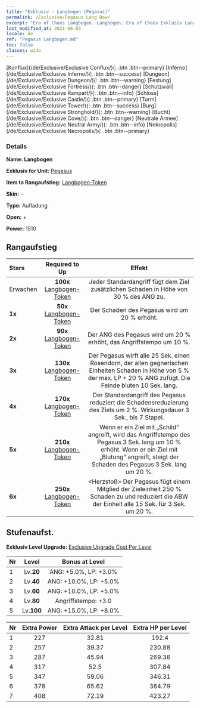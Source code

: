 ```yaml
---
title: "Exklusiv - Langbogen (Pegasus)"
permalink: /Exclusive/Pegasus Long Bow/
excerpt: "Era of Chaos Langbogen. Langbogen. Era of Chaos Exklusiv Langbogen. Pegasus Exklusiv."
last_modified_at: 2021-06-03
locale: de
ref: "Pegasus Langbogen.md"
toc: false
classes: wide
---
```

 [Konflux](/de/Exclusive/Exclusive Conflux/){: .btn .btn--primary} [Inferno](/de/Exclusive/Exclusive Inferno/){: .btn .btn--success} [Dungeon](/de/Exclusive/Exclusive Dungeon/){: .btn .btn--warning} [Festung](/de/Exclusive/Exclusive Fortress/){: .btn .btn--danger} [Schutzwall](/de/Exclusive/Exclusive Rampart/){: .btn .btn--info} [Schloss](/de/Exclusive/Exclusive Castle/){: .btn .btn--primary} [Turm](/de/Exclusive/Exclusive Tower/){: .btn .btn--success} [Burg](/de/Exclusive/Exclusive Stronghold/){: .btn .btn--warning} [Bucht](/de/Exclusive/Exclusive Cove/){: .btn .btn--danger} [Neutrale Armee](/de/Exclusive/Exclusive Neutral Army/){: .btn .btn--info} [Nekropolis](/de/Exclusive/Exclusive Necropolis/){: .btn .btn--primary} 

### Details
 **Name: Langbogen** 

 **Exklusiv for Unit:** [Pegasus](/de/units/Pegasus/) 

 **Item to Rangaufstieg:** [Langbogen-Token](/ItemsDE/con_914/)

 **Skin:** -

 **Type:** Aufladung

 **Open:** +

 **Power:** 1510

## Rangaufstieg

  |     Stars    |  Required to Up | Effekt |
  |:-------------|:---------------:|:---------------:|
  |  Erwachen  | **100x** [Langbogen-Token](/ItemsDE/con_914/) | Jeder Standardangriff fügt dem Ziel zusätzlichen Schaden in Höhe von 30 % des ANG zu. |
  | **1x** <i class="fas fa-star"/> | **50x** [Langbogen-Token](/ItemsDE/con_914/) | Der Schaden des Pegasus wird um 20 % erhöht. |
  | **2x** <i class="fas fa-star"/> | **90x** [Langbogen-Token](/ItemsDE/con_914/) | Der ANG des Pegasus wird um 20 % erhöht, das Angriffstempo um 10 %. |
  | **3x** <i class="fas fa-star"/> | **130x** [Langbogen-Token](/ItemsDE/con_914/) | <Klingensturm> Der Pegasus wirft alle 25 Sek. einen Rosendorn, der allen gegnerischen Einheiten Schaden in Höhe von 5 % der max. LP + 20 % ANG zufügt. Die Feinde bluten 10 Sek. lang. |
  | **4x** <i class="fas fa-star"/> | **170x** [Langbogen-Token](/ItemsDE/con_914/) | Der Standardangriff des Pegasus reduziert die Schadensreduzierung des Ziels um 2 %. Wirkungsdauer 3 Sek., bis 7 Stapel. |
  | **5x** <i class="fas fa-star"/> | **210x** [Langbogen-Token](/ItemsDE/con_914/) | Wenn er ein Ziel mit „Schild“ angreift, wird das Angriffstempo des Pegasus 3 Sek. lang um 10 % erhöht. Wenn er ein Ziel mit „Blutung“ angreift, steigt der Schaden des Pegasus 3 Sek. lang um 20 %. |
  | **6x** <i class="fas fa-star"/> | **250x** [Langbogen-Token](/ItemsDE/con_914/) | <Herzstoß> Der Pegasus fügt einem Mitglied der Zieleinheit 250 % Schaden zu und reduziert die ABW der Einheit alle 15 Sek. für 3 Sek. um 20 %. |


## Stufenaufst.
 **Exklusiv Level Upgrade:** [Exclusive Upgrade Cost Per Level](/Exclusive/ExclusiveUpgradeCostPerLevel/)

  |  Nr  |   Level  | Bonus at Level |
  |:-----|:--------:|:--------------:|
  | 1 | Lv.**20** | ANG: +5.0%, LP: +3.0% |
  | 2 | Lv.**40** | ANG: +10.0%, LP: +5.0% |
  | 3 | Lv.**60** | ANG: +10.0%, LP: +5.0% |
  | 4 | Lv.**80** | Angriffstempo: +3.0 |
  | 5 | Lv.**100** | ANG: +15.0%, LP: +8.0% |


  |  Nr  |  Extra Power | Extra Attack per Level | Extra HP per Level |
  |:-----|:--------:|:--------:|:--------:|
  | 1 | 227 | 32.81 | 192.4 |
  | 2 | 257 | 39.37 | 230.88 |
  | 3 | 287 | 45.94 | 269.36 |
  | 4 | 317 | 52.5 | 307.84 |
  | 5 | 347 | 59.06 | 346.31 |
  | 6 | 378 | 65.62 | 384.79 |
  | 7 | 408 | 72.19 | 423.27 |


